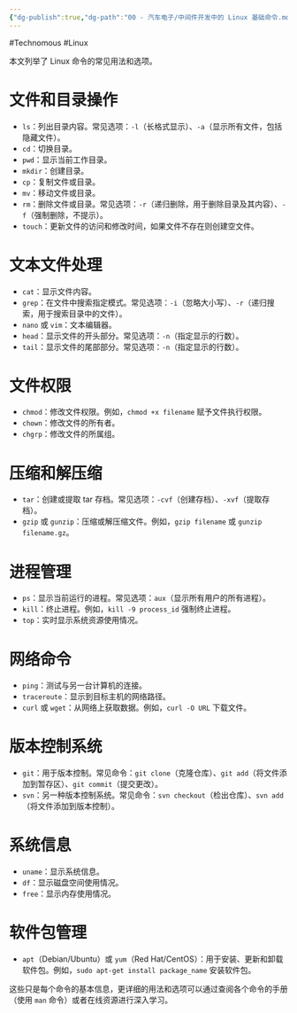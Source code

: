 ```yaml
---
{"dg-publish":true,"dg-path":"00 - 汽车电子/中间件开发中的 Linux 基础命令.md","permalink":"/00 - 汽车电子/中间件开发中的 Linux 基础命令/","created":"2024-01-31T16:53:18.000+08:00","updated":"2024-03-13T10:02:53.000+08:00"}
---
```


#Technomous #Linux 

本文列举了 Linux 命令的常见用法和选项。

# 文件和目录操作

   - `ls`：列出目录内容。常见选项：`-l`（长格式显示）、`-a`（显示所有文件，包括隐藏文件）。
   - `cd`：切换目录。
   - `pwd`：显示当前工作目录。
   - `mkdir`：创建目录。
   - `cp`：复制文件或目录。
   - `mv`：移动文件或目录。
   - `rm`：删除文件或目录。常见选项：`-r`（递归删除，用于删除目录及其内容）、`-f`（强制删除，不提示）。
   - `touch`：更新文件的访问和修改时间，如果文件不存在则创建空文件。

# 文本文件处理

   - `cat`：显示文件内容。
   - `grep`：在文件中搜索指定模式。常见选项：`-i`（忽略大小写）、`-r`（递归搜索，用于搜索目录中的文件）。
   - `nano` 或 `vim`：文本编辑器。
   - `head`：显示文件的开头部分。常见选项：`-n`（指定显示的行数）。
   - `tail`：显示文件的尾部部分。常见选项：`-n`（指定显示的行数）。

# 文件权限

   - `chmod`：修改文件权限。例如，`chmod +x filename` 赋予文件执行权限。
   - `chown`：修改文件的所有者。
   - `chgrp`：修改文件的所属组。

# 压缩和解压缩

   - `tar`：创建或提取 tar 存档。常见选项：`-cvf`（创建存档）、`-xvf`（提取存档）。
   - `gzip` 或 `gunzip`：压缩或解压缩文件。例如，`gzip filename` 或 `gunzip filename.gz`。

# 进程管理

   - `ps`：显示当前运行的进程。常见选项：`aux`（显示所有用户的所有进程）。
   - `kill`：终止进程。例如，`kill -9 process_id` 强制终止进程。
   - `top`：实时显示系统资源使用情况。

# 网络命令

   - `ping`：测试与另一台计算机的连接。
   - `traceroute`：显示到目标主机的网络路径。
   - `curl` 或 `wget`：从网络上获取数据。例如，`curl -O URL` 下载文件。

# 版本控制系统

   - `git`：用于版本控制。常见命令：`git clone`（克隆仓库）、`git add`（将文件添加到暂存区）、`git commit`（提交更改）。
   - `svn`：另一种版本控制系统。常见命令：`svn checkout`（检出仓库）、`svn add`（将文件添加到版本控制）。

# 系统信息

   - `uname`：显示系统信息。
   - `df`：显示磁盘空间使用情况。
   - `free`：显示内存使用情况。

# 软件包管理

   - `apt`（Debian/Ubuntu）或 `yum`（Red Hat/CentOS）：用于安装、更新和卸载软件包。例如，`sudo apt-get install package_name` 安装软件包。

这些只是每个命令的基本信息，更详细的用法和选项可以通过查阅各个命令的手册（使用 `man` 命令）或者在线资源进行深入学习。